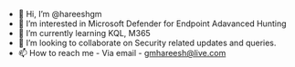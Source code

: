 - 👋 Hi, I’m @hareeshgm
- 👀 I’m interested in Microsoft Defender for Endpoint Adavanced Hunting
- 🌱 I’m currently learning KQL, M365
- 💞️ I’m looking to collaborate on Security related updates and queries.
- 📫 How to reach me - Via email - gmhareesh@live.com

<!---
hareeshgm/hareeshgm is a ✨ special ✨ repository because its `README.md` (this file) appears on your GitHub profile.
You can click the Preview link to take a look at your changes.
--->
